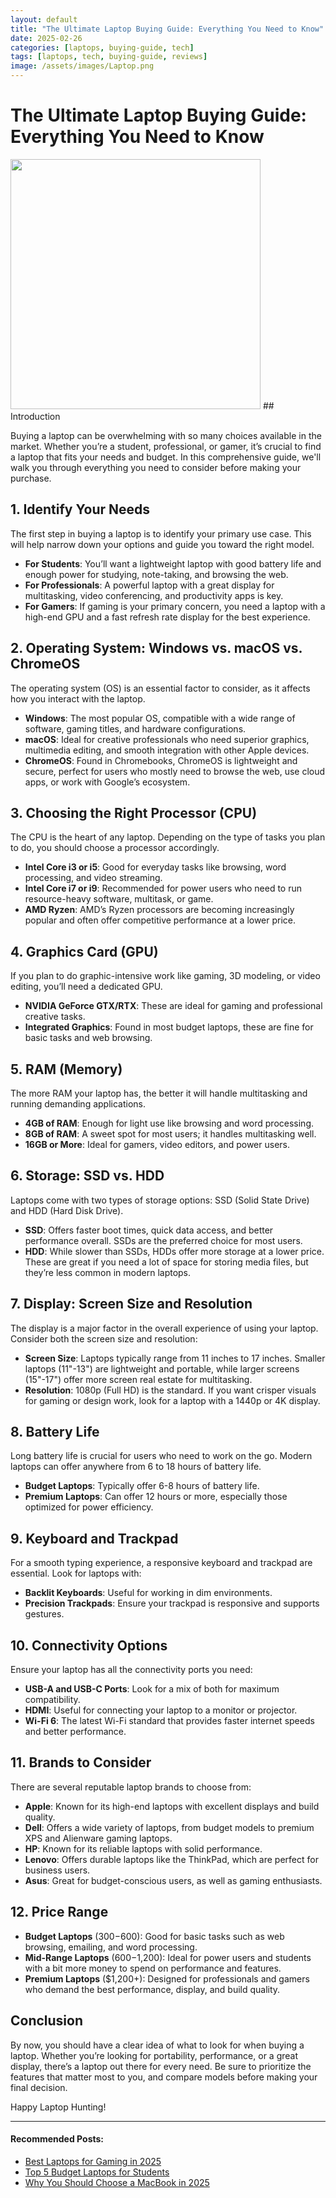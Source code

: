 ```yaml
---
layout: default
title: "The Ultimate Laptop Buying Guide: Everything You Need to Know"
date: 2025-02-26
categories: [laptops, buying-guide, tech]
tags: [laptops, tech, buying-guide, reviews]
image: /assets/images/Laptop.png
---
```


# The Ultimate Laptop Buying Guide: Everything You Need to Know
<img src="{{ site.baseurl }}/assets/images/Laptop.png" width="400"/>
## Introduction

Buying a laptop can be overwhelming with so many choices available in the market. Whether you’re a student, professional, or gamer, it’s crucial to find a laptop that fits your needs and budget. In this comprehensive guide, we'll walk you through everything you need to consider before making your purchase.

## 1. **Identify Your Needs**

The first step in buying a laptop is to identify your primary use case. This will help narrow down your options and guide you toward the right model.

- **For Students**: You’ll want a lightweight laptop with good battery life and enough power for studying, note-taking, and browsing the web.
- **For Professionals**: A powerful laptop with a great display for multitasking, video conferencing, and productivity apps is key.
- **For Gamers**: If gaming is your primary concern, you need a laptop with a high-end GPU and a fast refresh rate display for the best experience.

## 2. **Operating System: Windows vs. macOS vs. ChromeOS**

The operating system (OS) is an essential factor to consider, as it affects how you interact with the laptop.

- **Windows**: The most popular OS, compatible with a wide range of software, gaming titles, and hardware configurations.
- **macOS**: Ideal for creative professionals who need superior graphics, multimedia editing, and smooth integration with other Apple devices.
- **ChromeOS**: Found in Chromebooks, ChromeOS is lightweight and secure, perfect for users who mostly need to browse the web, use cloud apps, or work with Google’s ecosystem.

## 3. **Choosing the Right Processor (CPU)**

The CPU is the heart of any laptop. Depending on the type of tasks you plan to do, you should choose a processor accordingly.

- **Intel Core i3 or i5**: Good for everyday tasks like browsing, word processing, and video streaming.
- **Intel Core i7 or i9**: Recommended for power users who need to run resource-heavy software, multitask, or game.
- **AMD Ryzen**: AMD’s Ryzen processors are becoming increasingly popular and often offer competitive performance at a lower price.

## 4. **Graphics Card (GPU)**

If you plan to do graphic-intensive work like gaming, 3D modeling, or video editing, you’ll need a dedicated GPU.

- **NVIDIA GeForce GTX/RTX**: These are ideal for gaming and professional creative tasks.
- **Integrated Graphics**: Found in most budget laptops, these are fine for basic tasks and web browsing.

## 5. **RAM (Memory)**

The more RAM your laptop has, the better it will handle multitasking and running demanding applications.

- **4GB of RAM**: Enough for light use like browsing and word processing.
- **8GB of RAM**: A sweet spot for most users; it handles multitasking well.
- **16GB or More**: Ideal for gamers, video editors, and power users.

## 6. **Storage: SSD vs. HDD**

Laptops come with two types of storage options: SSD (Solid State Drive) and HDD (Hard Disk Drive).

- **SSD**: Offers faster boot times, quick data access, and better performance overall. SSDs are the preferred choice for most users.
- **HDD**: While slower than SSDs, HDDs offer more storage at a lower price. These are great if you need a lot of space for storing media files, but they’re less common in modern laptops.

## 7. **Display: Screen Size and Resolution**

The display is a major factor in the overall experience of using your laptop. Consider both the screen size and resolution:

- **Screen Size**: Laptops typically range from 11 inches to 17 inches. Smaller laptops (11"-13") are lightweight and portable, while larger screens (15"-17") offer more screen real estate for multitasking.
- **Resolution**: 1080p (Full HD) is the standard. If you want crisper visuals for gaming or design work, look for a laptop with a 1440p or 4K display.

## 8. **Battery Life**

Long battery life is crucial for users who need to work on the go. Modern laptops can offer anywhere from 6 to 18 hours of battery life.

- **Budget Laptops**: Typically offer 6-8 hours of battery life.
- **Premium Laptops**: Can offer 12 hours or more, especially those optimized for power efficiency.

## 9. **Keyboard and Trackpad**

For a smooth typing experience, a responsive keyboard and trackpad are essential. Look for laptops with:

- **Backlit Keyboards**: Useful for working in dim environments.
- **Precision Trackpads**: Ensure your trackpad is responsive and supports gestures.

## 10. **Connectivity Options**

Ensure your laptop has all the connectivity ports you need:

- **USB-A and USB-C Ports**: Look for a mix of both for maximum compatibility.
- **HDMI**: Useful for connecting your laptop to a monitor or projector.
- **Wi-Fi 6**: The latest Wi-Fi standard that provides faster internet speeds and better performance.

## 11. **Brands to Consider**

There are several reputable laptop brands to choose from:

- **Apple**: Known for its high-end laptops with excellent displays and build quality.
- **Dell**: Offers a wide variety of laptops, from budget models to premium XPS and Alienware gaming laptops.
- **HP**: Known for its reliable laptops with solid performance.
- **Lenovo**: Offers durable laptops like the ThinkPad, which are perfect for business users.
- **Asus**: Great for budget-conscious users, as well as gaming enthusiasts.

## 12. **Price Range**

- **Budget Laptops** ($300-$600): Good for basic tasks such as web browsing, emailing, and word processing.
- **Mid-Range Laptops** ($600-$1,200): Ideal for power users and students with a bit more money to spend on performance and features.
- **Premium Laptops** ($1,200+): Designed for professionals and gamers who demand the best performance, display, and build quality.

## Conclusion

By now, you should have a clear idea of what to look for when buying a laptop. Whether you’re looking for portability, performance, or a great display, there’s a laptop out there for every need. Be sure to prioritize the features that matter most to you, and compare models before making your final decision.

Happy Laptop Hunting!

---

#### Recommended Posts:
- [Best Laptops for Gaming in 2025](#)
- [Top 5 Budget Laptops for Students](#)
- [Why You Should Choose a MacBook in 2025](#)

